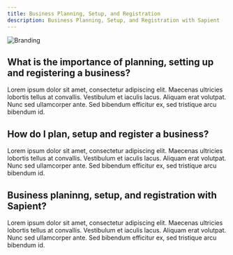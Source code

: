 ```yaml
---
title: Business Planning, Setup, and Registration
description: Business Planning, Setup, and Registration with Sapient
---
```


<div>
  <img src="https://sbmedia.blob.core.windows.net/images/startup-business-logo-brand-idea-design.jpg" srcset="https://sbmedia.blob.core.windows.net/images/startup-business-logo-brand-idea-design.jpg 2x" alt="Branding"/>
</div>

## What is the importance of planning, setting up and registering a business?

Lorem ipsum dolor sit amet, consectetur adipiscing elit.
Maecenas ultricies lobortis tellus at convallis.
Vestibulum et iaculis lacus. Aliquam erat volutpat.
Nunc sed ullamcorper ante. Sed bibendum efficitur ex, sed tristique arcu bibendum id.

## How do I plan, setup and register a business?

Lorem ipsum dolor sit amet, consectetur adipiscing elit.
Maecenas ultricies lobortis tellus at convallis.
Vestibulum et iaculis lacus. Aliquam erat volutpat.
Nunc sed ullamcorper ante. Sed bibendum efficitur ex, sed tristique arcu bibendum id.

## Business planinng, setup, and registration with Sapient?

Lorem ipsum dolor sit amet, consectetur adipiscing elit.
Maecenas ultricies lobortis tellus at convallis.
Vestibulum et iaculis lacus. Aliquam erat volutpat.
Nunc sed ullamcorper ante. Sed bibendum efficitur ex, sed tristique arcu bibendum id.
